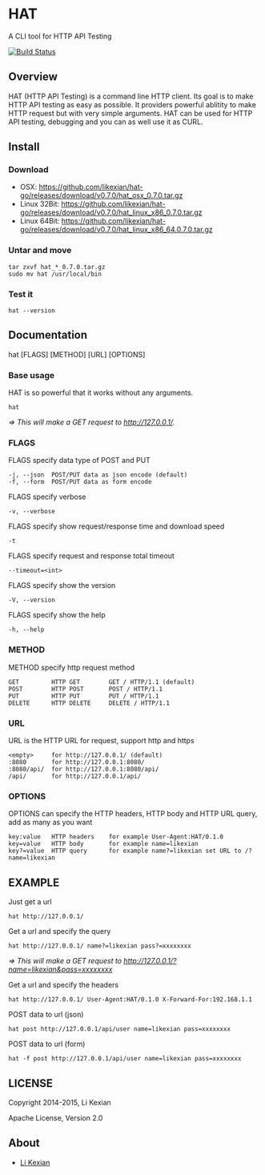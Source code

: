 # HAT

A CLI tool for HTTP API Testing

[![Build Status](https://secure.travis-ci.org/likexian/hat-go.png)](https://secure.travis-ci.org/likexian/hat-go)

## Overview

HAT (HTTP API Testing) is a command line HTTP client. Its goal is to make HTTP API testing as easy as possible. It providers powerful ablitity to make HTTP request but with very simple arguments. HAT can be used for HTTP API testing, debugging and you can as well use it as CURL.

## Install

### Download

- OSX: https://github.com/likexian/hat-go/releases/download/v0.7.0/hat_osx_0.7.0.tar.gz
- Linux 32Bit: https://github.com/likexian/hat-go/releases/download/v0.7.0/hat_linux_x86_0.7.0.tar.gz
- Linux 64Bit: https://github.com/likexian/hat-go/releases/download/v0.7.0/hat_linux_x86_64.0.7.0.tar.gz

### Untar and move

    tar zxvf hat_*_0.7.0.tar.gz
    sudo mv hat /usr/local/bin

### Test it

    hat --version

## Documentation

hat [FLAGS] [METHOD] [URL] [OPTIONS]

### Base usage

HAT is so powerful that it works without any arguments.

    hat

*=> This will make a GET request to http://127.0.0.1/.*

### FLAGS

FLAGS specify data type of POST and PUT

    -j, --json  POST/PUT data as json encode (default)
    -f, --form  POST/PUT data as form encode

FLAGS specify verbose

    -v, --verbose

FLAGS specify show request/response time and download speed

    -t

FLAGS specify request and response total timeout

    --timeout=<int>

FLAGS specify show the version

    -V, --version

FLAGS specify show the help

    -h, --help

### METHOD

METHOD specify http request method

    GET         HTTP GET        GET / HTTP/1.1 (default)
    POST        HTTP POST       POST / HTTP/1.1
    PUT         HTTP PUT        PUT / HTTP/1.1
    DELETE      HTTP DELETE     DELETE / HTTP/1.1

### URL

URL is the HTTP URL for request, support http and https

    <empty>     for http://127.0.0.1/ (default)
    :8080       for http://127.0.0.1:8080/
    :8080/api/  for http://127.0.0.1:8080/api/
    /api/       for http://127.0.0.1/api/

### OPTIONS

OPTIONS can specify the HTTP headers, HTTP body and HTTP URL query, add as many as you want

    key:value   HTTP headers    for example User-Agent:HAT/0.1.0
    key=value   HTTP body       for example name=likexian
    key?=value  HTTP query      for example name?=likexian set URL to /?name=likexian

## EXAMPLE

Just get a url

    hat http://127.0.0.1/

Get a url and specify the query

    hat http://127.0.0.1/ name?=likexian pass?=xxxxxxxx

*=> This will make a GET request to http://127.0.0.1/?name=likexian&pass=xxxxxxxx*

Get a url and specify the headers

    hat http://127.0.0.1/ User-Agent:HAT/0.1.0 X-Forward-For:192.168.1.1

POST data to url (json)

    hat post http://127.0.0.1/api/user name=likexian pass=xxxxxxxx

POST data to url (form)

    hat -f post http://127.0.0.1/api/user name=likexian pass=xxxxxxxx

## LICENSE

Copyright 2014-2015, Li Kexian

Apache License, Version 2.0

## About

- [Li Kexian](http://www.likexian.com/)
